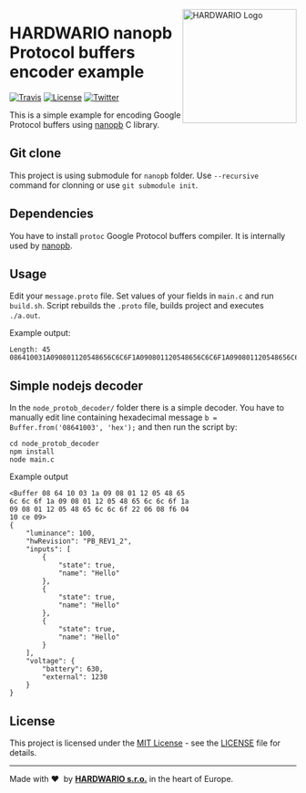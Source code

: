 <a href="https://www.hardwario.com/"><img src="https://www.hardwario.com/ci/assets/hw-logo.svg" width="200" alt="HARDWARIO Logo" align="right"></a>

# HARDWARIO nanopb Protocol buffers encoder example

[![Travis](https://img.shields.io/travis/hardwario/lpwan-protob-endpoint-example/master.svg)](https://travis-ci.org/hardwario/lpwan-protob-endpoint-example)
[![License](https://img.shields.io/github/license/hardwario/lpwan-protob-endpoint-example.svg)](https://github.com/hardwario/lpwan-protob-endpoint-example/blob/master/LICENSE)
[![Twitter](https://img.shields.io/twitter/follow/hardwario_en.svg?style=social&label=Follow)](https://twitter.com/hardwario_en)

This is a simple example for encoding Google Protocol buffers using [nanopb](https://jpa.kapsi.fi/nanopb/) C library.

## Git clone

This project is using submodule for `nanopb` folder. Use `--recursive` command for clonning or use `git submodule init`.

## Dependencies

You have to install `protoc` Google Protocol buffers compiler. It is internally used by [nanopb](https://jpa.kapsi.fi/nanopb/docs/index.html).

## Usage

Edit your `message.proto` file. Set values of your fields in `main.c` and run `build.sh`. Script rebuilds the `.proto` file, builds project and executes `./a.out`.

Example output:
```
Length: 45
086410031A090801120548656C6C6F1A090801120548656C6C6F1A090801120548656C6C6F220608F60410CE09
```

## Simple nodejs decoder

In the `node_protob_decoder/` folder there is a simple decoder. You have to manually edit line containing hexadecimal message `b = Buffer.from('08641003', 'hex');` and then run the script by:

```
cd node_protob_decoder
npm install
node main.c
```

Example output
```
<Buffer 08 64 10 03 1a 09 08 01 12 05 48 65
6c 6c 6f 1a 09 08 01 12 05 48 65 6c 6c 6f 1a
09 08 01 12 05 48 65 6c 6c 6f 22 06 08 f6 04
10 ce 09>
{
    "luminance": 100,
    "hwRevision": "PB_REV1_2",
    "inputs": [
        {
            "state": true,
            "name": "Hello"
        },
        {
            "state": true,
            "name": "Hello"
        },
        {
            "state": true,
            "name": "Hello"
        }
    ],
    "voltage": {
        "battery": 630,
        "external": 1230
    }
}
```

## License

This project is licensed under the [MIT License](https://opensource.org/licenses/MIT/) - see the [LICENSE](LICENSE) file for details.

---

Made with &#x2764;&nbsp; by [**HARDWARIO s.r.o.**](https://www.hardwario.com/) in the heart of Europe.
